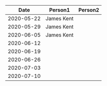 | Date       | Person1    | Person2 |
|------------|------------|---------|
| 2020-05-22 | James Kent |         |
| 2020-05-29 | James Kent |         |
| 2020-06-05 | James Kent |         |
| 2020-06-12 |            |         |
| 2020-06-19 |            |         |
| 2020-06-26 |            |         |
| 2020-07-03 |            |         |
| 2020-07-10 |            |         |
